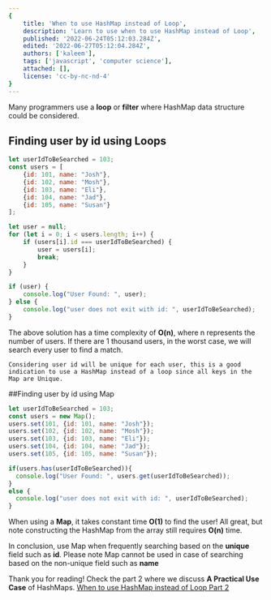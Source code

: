 ```yaml
---
{
    title: 'When to use HashMap instead of Loop',
    description: 'Learn to use when to use HashMap instead of Loop',
    published: '2022-06-24T05:12:03.284Z',
    edited: '2022-06-27T05:12:04.284Z',
    authors: ['kaleem'],
    tags: ['javascript', 'computer science'],
    attached: [],
    license: 'cc-by-nc-nd-4'
}
---
```

Many programmers use a **loop** or **filter** where HashMap data structure could be considered.

## Finding user by id using Loops
```js
let userIdToBeSearched = 103;
const users = [
    {id: 101, name: "Josh"},
    {id: 102, name: "Mosh"},
    {id: 103, name: "Eli"},
    {id: 104, name: "Jad"},
    {id: 105, name: "Susan"}
];

let user = null;
for (let i = 0; i < users.length; i++) {
    if (users[i].id === userIdToBeSearched) {
        user = users[i];
        break;
    }
}

if (user) {
    console.log("User Found: ", user);
} else {
    console.log("user does not exit with id: ", userIdToBeSearched);
}
```
The above solution has a time complexity of **O(n)**, where n represents the number of users. If there are 1 thousand users, in the worst case, we will search every user to find a match.

```Considering user id will be unique for each user, this is a good indication to use a HashMap instead of a loop since all keys in the Map are Unique.```

##Finding user by id using Map
```js
let userIdToBeSearched = 103;
const users = new Map();
users.set(101, {id: 101, name: "Josh"});
users.set(102, {id: 102, name: "Mosh"});
users.set(103, {id: 103, name: "Eli"});
users.set(104, {id: 104, name: "Jad"});
users.set(105, {id: 105, name: "Susan"});

if(users.has(userIdToBeSearched)){
  console.log("User Found: ", users.get(userIdToBeSearched));
}
else {
  console.log("user does not exit with id: ", userIdToBeSearched);
}
```
When using a **Map**, it takes constant time **O(1)** to find the user! All great, but note constructing the HashMap from the array still requires **O(n)** time.

In conclusion, use Map when frequently searching based on the **unique** field such as **id**. Please note Map cannot be used in case of searching based on the non-unique field such as **name**

Thank you for reading! Check the part 2 where we discuss **A Practical Use Case** of HashMaps. [When to use HashMap instead of Loop Part 2](https://dev.to/kaleemniz/when-to-use-hashmap-instead-of-loop-part-2-31pi)